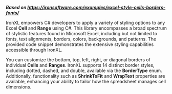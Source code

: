 ***Based on <https://ironsoftware.com/examples/excel-style-cells-borders-fonts/>***

IronXL empowers C# developers to apply a variety of styling options to any Excel **Cell** and **Range** using C#. This library encompasses a broad spectrum of stylistic features found in Microsoft Excel, including but not limited to fonts, text alignments, borders, colors, backgrounds, and patterns. The provided code snippet demonstrates the extensive styling capabilities accessible through IronXL.

You can customize the bottom, top, left, right, or diagonal borders of individual **Cells** and **Ranges**. IronXL supports 14 distinct border styles, including dotted, dashed, and double, available via the **BorderType** enum. Additionally, functionality such as **ShrinkToFit** and **WrapText** properties are available, enhancing your ability to tailor how the spreadsheet manages cell dimensions.